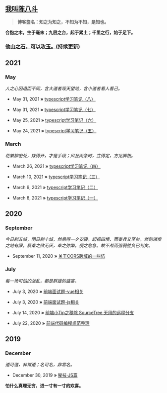 ## [我叫陈八斗](https://chenbadou.github.io)

> **博客签名：知之为知之，不知为不知，是知也。**

**合抱之木，生于毫末；九层之台，起于累土；千里之行，始于足下。** 

### **[他山之石，可以攻玉。](https://chenbadou.github.io)(持续更新)**

## 2021

### May

*人之心因道而不同，含大道者观天望地，含小道者看人看己。*

* May 31, 2021 **»** [typescript学习笔记（八）](https://github.com/ChenBaDou/blog/issues/14)

* May 31, 2021 **»** [typescript学习笔记（七）](https://github.com/ChenBaDou/blog/issues/13)

* May 25, 2021 **»** [typescript学习笔记（六）](https://github.com/ChenBaDou/blog/issues/12)

* May 24, 2021 **»** [typescript学习笔记（五）](https://github.com/ChenBaDou/blog/issues/11)

### March

*花繁柳密处，拨得开，才是手段；风狂雨急时，立得定，方见脚根。*

* March 26, 2021 **»** [typescript学习笔记（四）](https://github.com/ChenBaDou/blog/issues/10)

* March 10, 2021 **»** [typescript学习笔记（三）](https://github.com/ChenBaDou/blog/issues/9)

* March 9, 2021 **»** [typescript学习笔记（二）](https://github.com/ChenBaDou/blog/issues/8)

* March 8, 2021 **»** [typescript学习笔记（一）](https://github.com/ChenBaDou/blog/issues/7)

## 2020

### September

*今日割五城，明日割十城，然后得一夕安寝。起视四境，而秦兵又至矣。然则诸侯之地有限，暴秦之欲无厌，奉之弥繁，侵之愈急。故不战而强弱胜负已判矣。*

* September 11, 2020 **»** [关于CORS跨域的一些坑](https://github.com/ChenBaDou/blog/issues/6)

### July

*每一场可怕的战乱，都是群雄的盛宴。*

* July 3, 2020 **»** [前端面试题-vue相关](https://github.com/ChenBaDou/blog/issues/2)

* July 3, 2020 **»** [前端面试题-js相关](https://github.com/ChenBaDou/blog/issues/3)

* July 14, 2020 **»** [前端小Tip之移除 SourceTree 无用的远程分支](https://github.com/ChenBaDou/blog/issues/4)

* July 22, 2020 **»** [前端代码编程规范整理](https://github.com/ChenBaDou/blog/issues/5)

## 2019

### December

*道可道，非常道；名可名，非常名。*

* December 30, 2019 **»** [秘技·JS篇](https://github.com/ChenBaDou/blog/issues/1)

**怕什么真理无穷，进一寸有一寸的欢喜。** 
